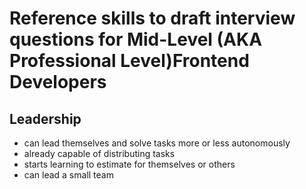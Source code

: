 # Reference skills to draft interview questions for Mid-Level (AKA Professional Level)Frontend Developers

## Leadership

* can lead themselves and solve tasks more or less autonomously
* already capable of distributing tasks
* starts learning to estimate for themselves or others
* can lead a small team
